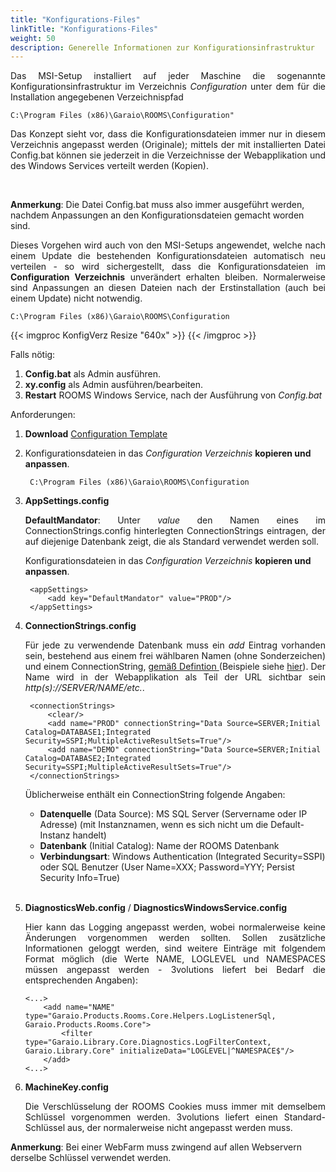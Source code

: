```yaml
---
title: "Konfigurations-Files"
linkTitle: "Konfigurations-Files"
weight: 50
description: Generelle Informationen zur Konfigurationsinfrastruktur
---
```

<p align = "justify">
Das MSI-Setup installiert auf jeder Maschine die sogenannte Konfigurationsinfrastruktur im Verzeichnis <i>Configuration</i> unter dem für die Installation angegebenen Verzeichnispfad </p>

```
C:\Program Files (x86)\Garaio\ROOMS\Configuration"
```

<p align = "justify">
Das Konzept sieht vor, dass die Konfigurationsdateien immer nur in diesem Verzeichnis angepasst werden (Originale); mittels der mit installierten Datei Config.bat können sie jederzeit in die Verzeichnisse der Webapplikation und des Windows Services verteilt werden (Kopien). </p> </br>

<b>Anmerkung</b>:
Die Datei Config.bat muss also immer ausgeführt werden, nachdem Anpassungen an den Konfigurationsdateien gemacht worden sind.

<p align = "justify">
Dieses Vorgehen wird auch von den MSI-Setups angewendet, welche nach einem Update die bestehenden Konfigurationsdateien automatisch neu verteilen - so wird sichergestellt, dass die Konfigurationsdateien im <b>Configuration Verzeichnis</b> unverändert erhalten bleiben. Normalerweise sind Anpassungen an diesen Dateien nach der Erstinstallation (auch bei einem Update) nicht notwendig. </p>

```
C:\Program Files (x86)\Garaio\ROOMS\Configuration
```

{{< imgproc KonfigVerz Resize "640x" >}} {{< /imgproc >}}

Falls nötig:

1. **Config.bat** als Admin ausführen.
2. **xy.config** als Admin ausführen/bearbeiten.
3. **Restart** ROOMS Windows Service, nach der Ausführung von *Config.bat*

Anforderungen:

1. **Download** [Configuration Template](https://3volutions.atlassian.net/servicedesk/customer/kb/view/508690433)
2. Konfigurationsdateien in das *Configuration Verzeichnis* **kopieren und anpassen**.
   ```
    C:\Program Files (x86)\Garaio\ROOMS\Configuration
   ```
3. **AppSettings.config** </br>
    <p align = "justify">
    <b>DefaultMandator</b>: Unter <i>value</i> den Namen eines im ConnectionStrings.config hinterlegten ConnectionStrings eintragen, der auf diejenige Datenbank zeigt, die als Standard verwendet werden soll. </p>
    Konfigurationsdateien in das <i>Configuration Verzeichnis</i> <b>kopieren und anpassen</b>.

   ```
    <appSettings>
	    <add key="DefaultMandator" value="PROD"/>
    </appSettings>
    ```

4. **ConnectionStrings.config** </br>
   <p align = "justify">
   Für jede zu verwendende Datenbank muss ein <i>add</i> Eintrag vorhanden sein, bestehend aus einem frei wählbaren Namen (ohne Sonderzeichen) und einem ConnectionString, <a href = "http://msdn.microsoft.com/de-de/library/system.data.sqlclient.sqlconnection.connectionstring(v=vs.100).aspx"> gemäß Defintion </a> (Beispiele siehe <a href = "http://www.connectionstrings.com/sql-server-2008"> hier</a>). Der Name wird in der Webapplikation als Teil der URL sichtbar sein <i>http(s)://SERVER/NAME/etc.</i>. </p>

   ```
    <connectionStrings>
	    <clear/>
	    <add name="PROD" connectionString="Data Source=SERVER;Initial Catalog=DATABASE1;Integrated Security=SSPI;MultipleActiveResultSets=True"/>
	    <add name="DEMO" connectionString="Data Source=SERVER;Initial Catalog=DATABASE2;Integrated Security=SSPI;MultipleActiveResultSets=True"/>
    </connectionStrings>
   ```

    Üblicherweise enthält ein ConnectionString folgende Angaben:

    -  **Datenquelle** (Data Source): 
    MS SQL Server (Servername oder IP Adresse) (mit Instanznamen, wenn es sich nicht um die Default-Instanz handelt)
    - **Datenbank** (Initial Catalog): Name der ROOMS Datenbank
    - **Verbindungsart**: Windows Authentication (Integrated Security=SSPI) oder SQL Benutzer (User Name=XXX; Password=YYY; Persist Security Info=True) </br> </br>

5. **DiagnosticsWeb.config** / **DiagnosticsWindowsService.config** </br>
    <p align = "justify">
    Hier kann das Logging angepasst werden, wobei normalerweise keine Änderungen vorgenommen werden sollten. Sollen zusätzliche Informationen geloggt werden, sind weitere Einträge mit folgendem Format möglich (die Werte NAME, LOGLEVEL und NAMESPACES müssen angepasst werden - 3volutions liefert bei Bedarf die entsprechenden Angaben): </p>

    ```
    <...>
	    <add name="NAME" type="Garaio.Products.Rooms.Core.Helpers.LogListenerSql, Garaio.Products.Rooms.Core">
		    <filter type="Garaio.Library.Core.Diagnostics.LogFilterContext, Garaio.Library.Core" initializeData="LOGLEVEL|^NAMESPACE$"/>
	    </add>
    <...>
    ```
6. **MachineKey.config** </br>
    <p align = "justify">
    Die Verschlüsselung der ROOMS Cookies muss immer mit demselbem Schlüssel vorgenommen werden. 3volutions liefert einen Standard-Schlüssel aus, der normalerweise nicht angepasst werden muss. </p>

**Anmerkung**:
Bei einer WebFarm muss zwingend auf allen Webservern derselbe Schlüssel verwendet werden.